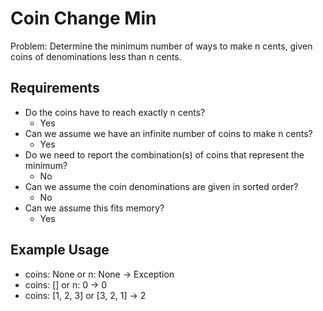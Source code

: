 # Coin Change Min

Problem: Determine the minimum number of ways to make n cents, given coins of denominations less than n cents.

## Requirements

- Do the coins have to reach exactly n cents?
  - Yes
- Can we assume we have an infinite number of coins to make n cents?
  - Yes
- Do we need to report the combination(s) of coins that represent the minimum?
  - No
- Can we assume the coin denominations are given in sorted order?
  - No
- Can we assume this fits memory?
  - Yes

## Example Usage

- coins: None or n: None -> Exception
- coins: [] or n: 0 -> 0
- coins: [1, 2, 3] or [3, 2, 1] -> 2

